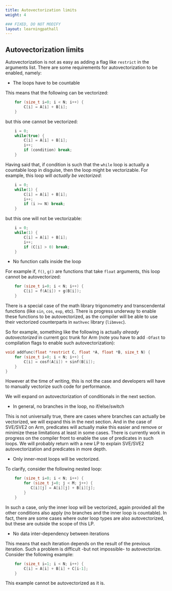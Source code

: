 ```yaml
---
title: Autovectorization limits
weight: 4

### FIXED, DO NOT MODIFY
layout: learningpathall
---
```


## Autovectorization limits

Autovectorization is not as easy as adding a flag like `restrict` in the arguments list. There are some requirements for autovectorization to be enabled, namely:

* The loops have to be countable

This means that the following can be vectorized:

```C
    for (size_t i=0; i < N; i++) {
        C[i] = A[i] + B[i];
    }
```

but this one cannot be vectorized:

```C
    i = 0;
    while(true) {
        C[i] = A[i] + B[i];
        i++;
        if (condition) break;
    }
```

Having said that, if condition is such that the `while` loop is actually a countable loop in disguise, then the loop might be vectorizable. For example, this loop will *actually be vectorized*:

```C
    i = 0;
    while(1) {
        C[i] = A[i] + B[i];
        i++;
        if (i >= N) break;
    }
```
but this one will not be vectorizable:

```C
    i = 0;
    while(1) {
        C[i] = A[i] + B[i];
        i++;
        if (C[i] > 0) break;
    }
```

* No function calls inside the loop

For example if, `f()`, `g()` are functions that take `float` arguments, this loop cannot be autovectorized:

```C
    for (size_t i=0; i < N; i++) {
        C[i] = f(A[i]) + g(B[i]);
    }
```

There is a special case of the math library trigonometry and transcendental functions (like `sin`, `cos`, `exp`, etc). There is progress underway to enable these functions to be autovectorized, as the compiler will be able to use their vectorized counterparts in `mathvec` library (`libmvec`).

So for example, something like the following is actually *already autovectorized* in current gcc trunk for Arm (note you have to add `-Ofast` to compilation flags to enable such autovectorization):

```C
void addfunc(float *restrict C, float *A, float *B, size_t N) {
    for (size_t i=0; i < N; i++) {
        C[i] = cosf(A[i]) + sinf(B[i]);
    }
}
```

However at the time of writing, this is not the case and developers will have to manually vectorize such code for performance.

We will expand on autovectorization of conditionals in the next section.

* In general, no branches in the loop, no if/else/switch

This is not universally true, there are cases where branches can actually be vectorized, we will expand this in the next section.
And in the case of SVE/SVE2 on Arm, predicates will actually make this easier and remove or minimize these limitations at least in some cases. There is currently work in progress on the compiler front to enable the use of predicates in such loops. We will probably return with a new LP to explain SVE/SVE2 autovectorization and predicates in more depth.

* Only inner-most loops will be vectorized.

To clarify, consider the following nested loop:

```C
    for (size_t i=0; i < N; i++) {
        for (size_t j=0; j < M; j++) {
           C[i][j] = A[i][j] + B[i][j];
        }
    }
```

In such a case, only the inner loop will be vectorized, again provided all the other conditions also apply (no branches and the inner loop is countable). 
In fact, there are some cases where outer loop types are also autovectorized, but these are outside the scope of this LP.

* No data inter-dependency between iterations

This means that each iteration depends on the result of the previous iteration. Such a problem is difficult -but not impossible- to autovectorize. Consider the following example:

```C
    for (size_t i=1; i < N; i++) {
        C[i] = A[i] + B[i] + C[i-1];
    }
```

This example cannot be autovectorized as it is. 